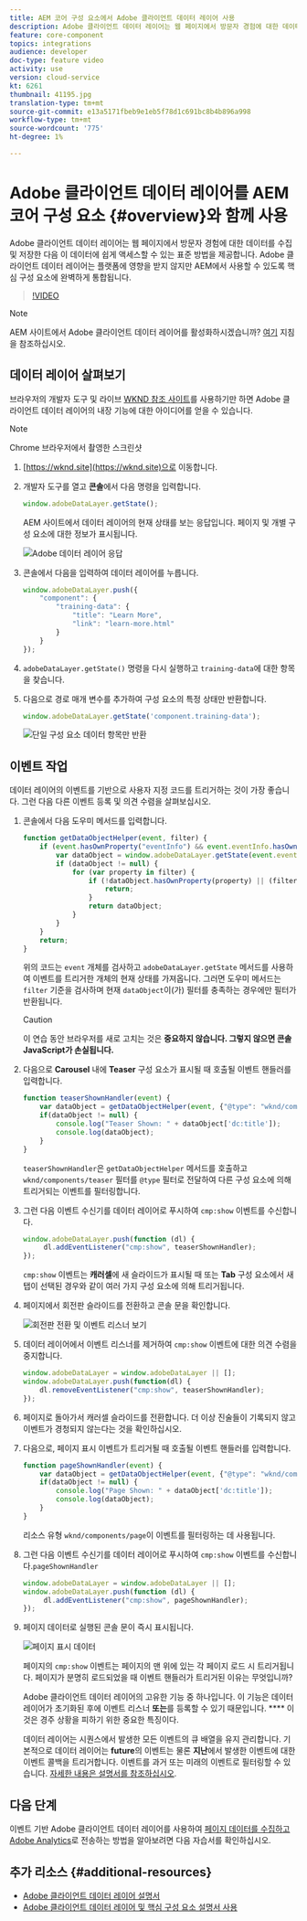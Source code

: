 ```yaml
---
title: AEM 코어 구성 요소에서 Adobe 클라이언트 데이터 레이어 사용
description: Adobe 클라이언트 데이터 레이어는 웹 페이지에서 방문자 경험에 대한 데이터를 수집 및 저장한 다음 이 데이터에 쉽게 액세스할 수 있는 표준 방법을 제공합니다. Adobe 클라이언트 데이터 레이어는 플랫폼에 영향을 받지 않지만 AEM에서 사용할 수 있도록 핵심 구성 요소에 완벽하게 통합됩니다.
feature: core-component
topics: integrations
audience: developer
doc-type: feature video
activity: use
version: cloud-service
kt: 6261
thumbnail: 41195.jpg
translation-type: tm+mt
source-git-commit: e13a5171fbeb9e1eb5f78d1c691bc8b4b896a998
workflow-type: tm+mt
source-wordcount: '775'
ht-degree: 1%

---
```



# Adobe 클라이언트 데이터 레이어를 AEM 코어 구성 요소 {#overview}와 함께 사용

Adobe 클라이언트 데이터 레이어는 웹 페이지에서 방문자 경험에 대한 데이터를 수집 및 저장한 다음 이 데이터에 쉽게 액세스할 수 있는 표준 방법을 제공합니다. Adobe 클라이언트 데이터 레이어는 플랫폼에 영향을 받지 않지만 AEM에서 사용할 수 있도록 핵심 구성 요소에 완벽하게 통합됩니다.

>[!VIDEO](https://video.tv.adobe.com/v/41195?quality=12&learn=on)

>[!NOTE]
>
> AEM 사이트에서 Adobe 클라이언트 데이터 레이어를 활성화하시겠습니까? [여기](https://docs.adobe.com/content/help/en/experience-manager-core-components/using/developing/data-layer/overview.html#installation-activation) 지침을 참조하십시오.

## 데이터 레이어 살펴보기

브라우저의 개발자 도구 및 라이브 [WKND 참조 사이트](https://wknd.site/)를 사용하기만 하면 Adobe 클라이언트 데이터 레이어의 내장 기능에 대한 아이디어를 얻을 수 있습니다.

>[!NOTE]
>
> Chrome 브라우저에서 촬영한 스크린샷

1. [https://wknd.site](https://wknd.site)으로 이동합니다.
1. 개발자 도구를 열고 **콘솔**&#x200B;에서 다음 명령을 입력합니다.

   ```js
   window.adobeDataLayer.getState();
   ```

   AEM 사이트에서 데이터 레이어의 현재 상태를 보는 응답입니다. 페이지 및 개별 구성 요소에 대한 정보가 표시됩니다.

   ![Adobe 데이터 레이어 응답](assets/data-layer-state-response.png)

1. 콘솔에서 다음을 입력하여 데이터 레이어를 누릅니다.

   ```js
   window.adobeDataLayer.push({
       "component": {
           "training-data": {
               "title": "Learn More",
               "link": "learn-more.html"
           }
       }
   });
   ```

1. `adobeDataLayer.getState()` 명령을 다시 실행하고 `training-data`에 대한 항목을 찾습니다.
1. 다음으로 경로 매개 변수를 추가하여 구성 요소의 특정 상태만 반환합니다.

   ```js
   window.adobeDataLayer.getState('component.training-data');
   ```

   ![단일 구성 요소 데이터 항목만 반환](assets/return-just-single-component.png)

## 이벤트 작업

데이터 레이어의 이벤트를 기반으로 사용자 지정 코드를 트리거하는 것이 가장 좋습니다. 그런 다음 다른 이벤트 등록 및 의견 수렴을 살펴보십시오.

1. 콘솔에서 다음 도우미 메서드를 입력합니다.

   ```js
   function getDataObjectHelper(event, filter) {
       if (event.hasOwnProperty("eventInfo") && event.eventInfo.hasOwnProperty("path")) {
           var dataObject = window.adobeDataLayer.getState(event.eventInfo.path);
           if (dataObject != null) {
               for (var property in filter) {
                   if (!dataObject.hasOwnProperty(property) || (filter[property] !== null && filter[property] !== dataObject[property])) {
                       return;
                   }
                   return dataObject;
               }
           }
       }
       return;
   }
   ```

   위의 코드는 `event` 개체를 검사하고 `adobeDataLayer.getState` 메서드를 사용하여 이벤트를 트리거한 개체의 현재 상태를 가져옵니다. 그러면 도우미 메서드는 `filter` 기준을 검사하며 현재 `dataObject`이(가) 필터를 충족하는 경우에만 필터가 반환됩니다.

   >[!CAUTION]
   >
   > 이 연습 동안 브라우저를 새로 고치는 것은 **중요하지 않습니다. 그렇지 않으면 콘솔 JavaScript가 손실됩니다.**

1. 다음으로 **Carousel** 내에 **Teaser** 구성 요소가 표시될 때 호출될 이벤트 핸들러를 입력합니다.

   ```js
   function teaserShownHandler(event) {
       var dataObject = getDataObjectHelper(event, {"@type": "wknd/components/teaser"});
       if(dataObject != null) {
           console.log("Teaser Shown: " + dataObject['dc:title']);
           console.log(dataObject);
       }
   }
   ```

   `teaserShownHandler`은 `getDataObjectHelper` 메서드를 호출하고 `wknd/components/teaser` 필터를 `@type` 필터로 전달하여 다른 구성 요소에 의해 트리거되는 이벤트를 필터링합니다.

1. 그런 다음 이벤트 수신기를 데이터 레이어로 푸시하여 `cmp:show` 이벤트를 수신합니다.

   ```js
   window.adobeDataLayer.push(function (dl) {
        dl.addEventListener("cmp:show", teaserShownHandler);
   });
   ```

   `cmp:show` 이벤트는 **캐러셀**&#x200B;에 새 슬라이드가 표시될 때 또는 **Tab** 구성 요소에서 새 탭이 선택된 경우와 같이 여러 가지 구성 요소에 의해 트리거됩니다.

1. 페이지에서 회전판 슬라이드를 전환하고 콘솔 문을 확인합니다.

   ![회전판 전환 및 이벤트 리스너 보기](assets/teaser-console-slides.png)

1. 데이터 레이어에서 이벤트 리스너를 제거하여 `cmp:show` 이벤트에 대한 의견 수렴을 중지합니다.

   ```js
   window.adobeDataLayer = window.adobeDataLayer || [];
   window.adobeDataLayer.push(function(dl) {
       dl.removeEventListener("cmp:show", teaserShownHandler);
   });
   ```

1. 페이지로 돌아가서 캐러셀 슬라이드를 전환합니다. 더 이상 진술들이 기록되지 않고 이벤트가 경청되지 않는다는 것을 확인하십시오.

1. 다음으로, 페이지 표시 이벤트가 트리거될 때 호출될 이벤트 핸들러를 입력합니다.

   ```js
   function pageShownHandler(event) {
       var dataObject = getDataObjectHelper(event, {"@type": "wknd/components/page"});
       if(dataObject != null) {
           console.log("Page Shown: " + dataObject['dc:title']);
           console.log(dataObject);
       }
   }
   ```

   리소스 유형 `wknd/components/page`이 이벤트를 필터링하는 데 사용됩니다.

1. 그런 다음 이벤트 수신기를 데이터 레이어로 푸시하여 `cmp:show` 이벤트를 수신합니다.`pageShownHandler`

   ```js
   window.adobeDataLayer = window.adobeDataLayer || [];
   window.adobeDataLayer.push(function (dl) {
        dl.addEventListener("cmp:show", pageShownHandler);
   });
   ```

1. 페이지 데이터로 실행된 콘솔 문이 즉시 표시됩니다.

   ![페이지 표시 데이터](assets/page-show-console-data.png)

   페이지의 `cmp:show` 이벤트는 페이지의 맨 위에 있는 각 페이지 로드 시 트리거됩니다. 페이지가 분명히 로드되었을 때 이벤트 핸들러가 트리거된 이유는 무엇입니까?

   Adobe 클라이언트 데이터 레이어의 고유한 기능 중 하나입니다. 이 기능은 데이터 레이어가 초기화된 후에 이벤트 리스너 **또는**&#x200B;를 등록할 수 있기 때문입니다. **** 이것은 경주 상황을 피하기 위한 중요한 특징이다.

   데이터 레이어는 시퀀스에서 발생한 모든 이벤트의 큐 배열을 유지 관리합니다. 기본적으로 데이터 레이어는 **future**&#x200B;의 이벤트는 물론 **지난**&#x200B;에서 발생한 이벤트에 대한 이벤트 콜백을 트리거합니다. 이벤트를 과거 또는 미래의 이벤트로 필터링할 수 있습니다. [자세한 내용은 설명서를 참조하십시오](https://github.com/adobe/adobe-client-data-layer/wiki#addeventlistener).


## 다음 단계

이벤트 기반 Adobe 클라이언트 데이터 레이어를 사용하여 [페이지 데이터를 수집하고 Adobe Analytics](../analytics/collect-data-analytics.md)로 전송하는 방법을 알아보려면 다음 자습서를 확인하십시오.


## 추가 리소스 {#additional-resources}

* [Adobe 클라이언트 데이터 레이어 설명서](https://github.com/adobe/adobe-client-data-layer/wiki)
* [Adobe 클라이언트 데이터 레이어 및 핵심 구성 요소 설명서 사용](https://docs.adobe.com/content/help/en/experience-manager-core-components/using/developing/data-layer/overview.html)
